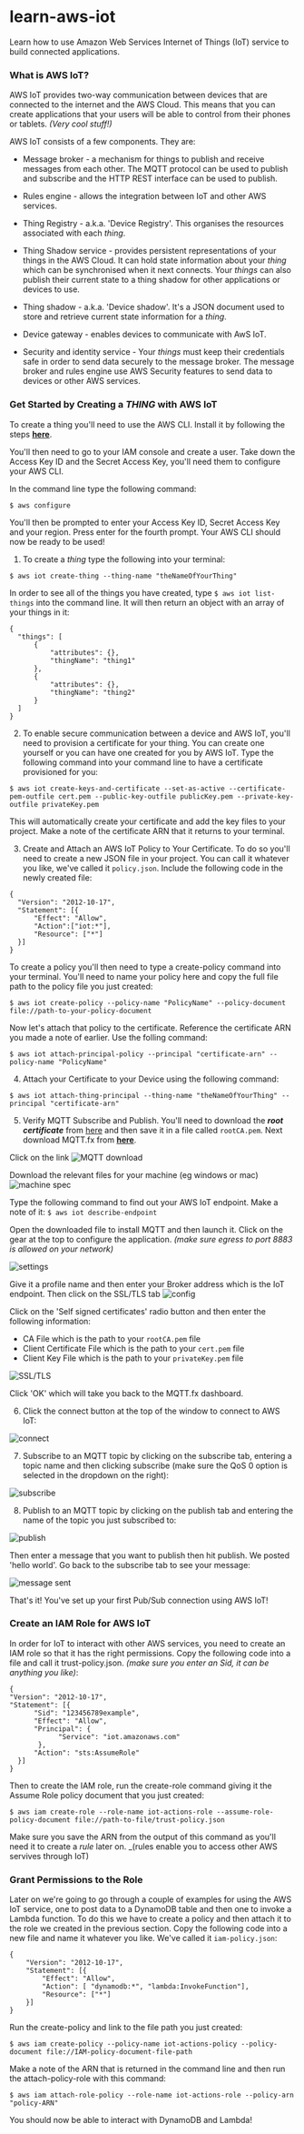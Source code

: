 # learn-aws-iot
Learn how to use Amazon Web Services Internet of Things (IoT) service to build connected applications.

### What is AWS IoT?
AWS IoT provides two-way communication between devices that are connected to the internet and the AWS Cloud. This means that you can create applications that your users will be able to control from their phones or tablets. _(Very cool stuff!)_

AWS IoT consists of a few components. They are:

* Message broker - a mechanism for things to publish and receive messages from each other. The MQTT protocol can be used to publish and subscribe and the HTTP REST interface can be used to publish.

* Rules engine - allows the integration between IoT and other AWS services.
* Thing Registry - a.k.a. 'Device Registry'. This organises the resources associated with each _thing_.
* Thing Shadow service - provides persistent representations of your things in the AWS Cloud. It can hold state information about your _thing_ which can be synchronised when it next connects. Your _things_ can also publish their current state to a thing shadow for other applications or devices to use.
* Thing shadow - a.k.a. 'Device shadow'. It's a JSON document used to store and retrieve current state information for a _thing_.
* Device gateway - enables devices to communicate with AwS IoT.
* Security and identity service - Your _things_ must keep their credentials safe in order to send data securely to the message broker. The message broker and rules engine use AWS Security features to send data to devices or other AWS services.


### Get Started by Creating a **_THING_** with AWS IoT

To create a thing you'll need to use the AWS CLI. Install it by following the steps **[here](http://docs.aws.amazon.com/cli/latest/userguide/cli-chap-getting-set-up.html)**.

You'll then need to go to your IAM console and create a user. Take down the Access Key ID and the Secret Access Key, you'll need them to configure your AWS CLI.

In the command line type the following command:

```$ aws configure```

You'll then be prompted to enter your Access Key ID, Secret Access Key and your region. Press enter for the fourth prompt. Your AWS CLI should now be ready to be used!

1. To create a _thing_ type the following into your terminal:

  ```$ aws iot create-thing --thing-name "theNameOfYourThing"```

  In order to see all of the things you have created, type ```$ aws iot list-things``` into the command line. It will then return an object with an array of your things in it:

  ```
  {
    "things": [
        {
            "attributes": {},
            "thingName": "thing1"
        },
        {
            "attributes": {},
            "thingName": "thing2"
        }
    ]
  }
  ```

2. To enable secure communication between a device and AWS IoT, you'll need to provision a certificate for your thing. You can create one yourself or you can have one created for you by AWS IoT. Type the following command into your command line to have a certificate provisioned for you:

  ```$ aws iot create-keys-and-certificate --set-as-active --certificate-pem-outfile cert.pem --public-key-outfile publicKey.pem --private-key-outfile privateKey.pem```

  This will automatically create your certificate and add the key files to your project. Make a note of the certificate ARN that it returns to your terminal.

3. Create and Attach an AWS IoT Policy to Your Certificate. To do so you'll need to create a new JSON file in your project. You can call it whatever you like, we've called it ```policy.json```. Include the following code in the newly created file:

  ```
  {
    "Version": "2012-10-17",
    "Statement": [{
        "Effect": "Allow",
        "Action":["iot:*"],
        "Resource": ["*"]
    }]
  }
  ```

  To create a policy you'll then need to type a create-policy command into your terminal. You'll need to name your policy here and copy the full file path to the policy file you just created:

  ```$ aws iot create-policy --policy-name "PolicyName" --policy-document file://path-to-your-policy-document```

  Now let's attach that policy to the certificate. Reference the certificate ARN you made a note of earlier. Use the folling command:

  ```$ aws iot attach-principal-policy --principal "certificate-arn" --policy-name "PolicyName"```

4. Attach your Certificate to your Device using the following command:

  ```$ aws iot attach-thing-principal --thing-name "theNameOfYourThing" --principal "certificate-arn"```

5. Verify MQTT Subscribe and Publish. You'll need to download the **_root certificate_** from [here](https://www.symantec.com/content/en/us/enterprise/verisign/roots/VeriSign-Class%203-Public-Primary-Certification-Authority-G5.pem) and then save it in a file called ```rootCA.pem```. Next download MQTT.fx from **[here](http://mqttfx.jfx4ee.org/index.php/download)**.

  Click on the link
  ![MQTT download](https://cloud.githubusercontent.com/assets/12450298/13011989/467f8938-d1a1-11e5-9308-efeb0294e793.png)

  Download the relevant files for your machine (eg windows or mac)
  ![machine spec](https://cloud.githubusercontent.com/assets/12450298/13012068/98e2be0c-d1a1-11e5-8b71-21eeb75ca95e.png)

  Type the following command to find out your AWS IoT endpoint. Make a note of it:
  ```$ aws iot describe-endpoint```

  Open the downloaded file to install MQTT and then launch it. Click on the gear at the top to configure the application. _(make sure egress to port 8883 is allowed on your network)_

  ![settings](https://cloud.githubusercontent.com/assets/12450298/13012350/e21f9ac6-d1a2-11e5-8a4a-29417e29ab95.png)

  Give it a profile name and then enter your Broker address which is the IoT endpoint. Then click on the SSL/TLS tab
  ![config](https://cloud.githubusercontent.com/assets/12450298/13012454/325b627c-d1a3-11e5-8ea4-eff11487ede5.png)

  Click on the 'Self signed certificates' radio button and then enter the following information:

  * CA File which is the path to your ```rootCA.pem``` file
  * Client Certificate File which is the path to your ```cert.pem``` file
  * Client Key File which is the path to your ```privateKey.pem``` file

  ![SSL/TLS](https://cloud.githubusercontent.com/assets/12450298/13012711/4393899c-d1a4-11e5-931c-aaf072f37bc7.png)

  Click 'OK' which will take you back to the MQTT.fx dashboard.

6. Click the connect button at the top of the window to connect to AWS IoT:

  ![connect](https://cloud.githubusercontent.com/assets/12450298/13012844/e8fd4c38-d1a4-11e5-8bfd-105445768591.png)


7. Subscribe to an MQTT topic by clicking on the subscribe tab, entering a topic name and then clicking subscribe (make sure the QoS 0 option is selected in the dropdown on the right):

  ![subscribe](https://cloud.githubusercontent.com/assets/12450298/13012947/576ee19a-d1a5-11e5-8f98-0ff25a229e31.png)

8. Publish to an MQTT topic by clicking on the publish tab and entering the name of the topic you just subscribed to:

  ![publish](https://cloud.githubusercontent.com/assets/12450298/13013055/b12be66a-d1a5-11e5-93e3-93523dcaa5a5.png)

  Then enter a message that you want to publish then hit publish. We posted 'hello world'. Go back to the subscribe tab to see your message:

  ![message sent](https://cloud.githubusercontent.com/assets/12450298/13013500/a61b4048-d1a7-11e5-883b-5ab4424e41bb.png)

That's it! You've set up your first Pub/Sub connection using AWS IoT!


### Create an IAM Role for AWS IoT
In order for IoT to interact with other AWS services, you need to create an IAM role so that it has the right permissions. Copy the following code into a file and call it trust-policy.json. _(make sure you enter an Sid, it can be anything you like)_:

```
{
"Version": "2012-10-17",  
"Statement": [{
      "Sid": "123456789example",     
      "Effect": "Allow",      
      "Principal": {
            "Service": "iot.amazonaws.com"
       },
      "Action": "sts:AssumeRole"
  }]
}
```

Then to create the IAM role, run the create-role command giving it the Assume Role policy document that you just created:

```$ aws iam create-role --role-name iot-actions-role --assume-role-policy-document file://path-to-file/trust-policy.json```

Make sure you save the ARN from the output of this command as you'll need it to create a _rule_ later on. _(rules enable you to access other AWS servives through IoT)

### Grant Permissions to the Role
Later on we're going to go through a couple of examples for using the AWS IoT service, one to post data to a DynamoDB table and then one to invoke a Lambda function. To do this we have to create a policy and then attach it to the role we created in the previous section. Copy the following code into a new file and name it whatever you like. We've called it ```iam-policy.json```:

```
{
    "Version": "2012-10-17",    
    "Statement": [{
        "Effect": "Allow",
        "Action": [ "dynamodb:*", "lambda:InvokeFunction"],
        "Resource": ["*"]
    }]
}
```

Run the create-policy and link to the file path you just created:

```$ aws iam create-policy --policy-name iot-actions-policy --policy-document file://IAM-policy-document-file-path```

Make a note of the ARN that is returned in the command line and then run the attach-policy-role with this command:

```$ aws iam attach-role-policy --role-name iot-actions-role --policy-arn "policy-ARN"```

You should now be able to interact with DynamoDB and Lambda!

### 
